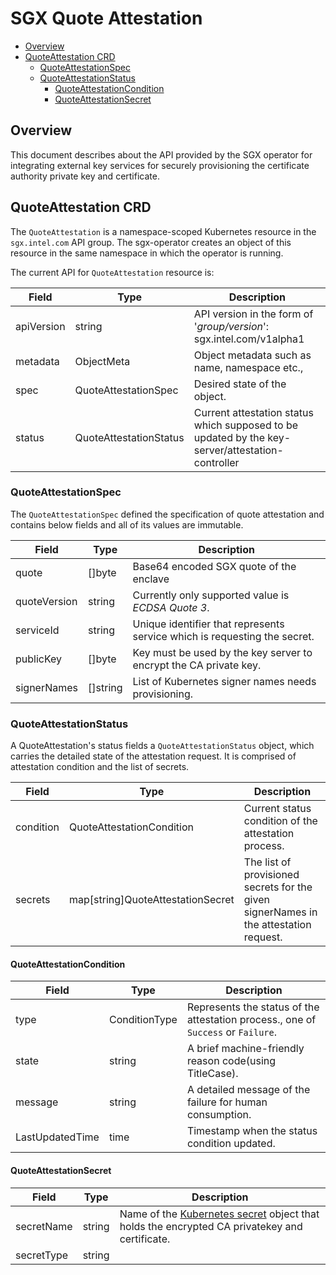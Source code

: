 # SGX Quote Attestation
<!-- Table of contents is auto generated using 
[Auto Markdown TOC](https://marketplace.visualstudio.com/items?itemName=huntertran.auto-markdown-toc) extension -->
<!-- TOC depthfrom:2 -->

- [Overview](#overview)
- [QuoteAttestation CRD](#quoteattestation-crd)
    - [QuoteAttestationSpec](#quoteattestationspec)
    - [QuoteAttestationStatus](#quoteattestationstatus)
        - [QuoteAttestationCondition](#quoteattestationcondition)
        - [QuoteAttestationSecret](#quoteattestationsecret)

<!-- /TOC -->

## Overview

This document describes about the API provided by the SGX operator for integrating external key services for securely provisioning the certificate authority private key and certificate.

## QuoteAttestation CRD

The `QuoteAttestation` is a namespace-scoped Kubernetes resource in the `sgx.intel.com` API group. The sgx-operator creates an object of this resource in the same namespace in which the operator is running.

The current API for `QuoteAttestation` resource is:

| Field | Type | Description |
|---|---|---|
| apiVersion | string | API version in the form of '_group/version_': sgx.intel.com/v1alpha1 |
| metadata | ObjectMeta | Object metadata such as name, namespace etc., |
| spec | QuoteAttestationSpec | Desired state of the object. |
| status | QuoteAttestationStatus | Current attestation status which supposed to be updated by the key-server/attestation-controller |

### QuoteAttestationSpec

The `QuoteAttestationSpec` defined the specification of quote attestation and contains below fields and all of its values are immutable.

| Field | Type | Description |
|---|---|---|
| quote | []byte|Base64 encoded SGX quote of the enclave |
| quoteVersion | string | Currently only supported value is _ECDSA Quote 3_. |
| serviceId | string| Unique identifier that represents service which is requesting the secret. |
| publicKey | []byte| Key must be used by the key server to encrypt the CA private key. |
| signerNames | []string | List of Kubernetes signer names needs provisioning. |

### QuoteAttestationStatus

A QuoteAttestation's status fields a `QuoteAttestationStatus` object, which carries the detailed state of the attestation request. It is comprised of attestation condition and the list of secrets.

| Field | Type | Description |
|---|---|---|
| condition | QuoteAttestationCondition | Current status condition of the attestation process. |
| secrets | map[string]QuoteAttestationSecret | The list of provisioned secrets for the given signerNames in the attestation request. |

#### QuoteAttestationCondition

| Field | Type | Description |
|---|---|---|
| type | ConditionType | Represents the status of the attestation process., one of `Success` or `Failure`. |
| state | string | A brief machine-friendly reason code(using TitleCase). |
| message | string | A detailed message of the failure for human consumption. |
| LastUpdatedTime | time | Timestamp when the status condition updated. |

#### QuoteAttestationSecret

| Field | Type | Description |
|---|---|---|
| secretName | string | Name of the [Kubernetes secret](https://kubernetes.io/docs/reference/kubernetes-api/config-and-storage-resources/secret-v1/) object that holds the encrypted CA privatekey and certificate. |
| secretType | string | 
